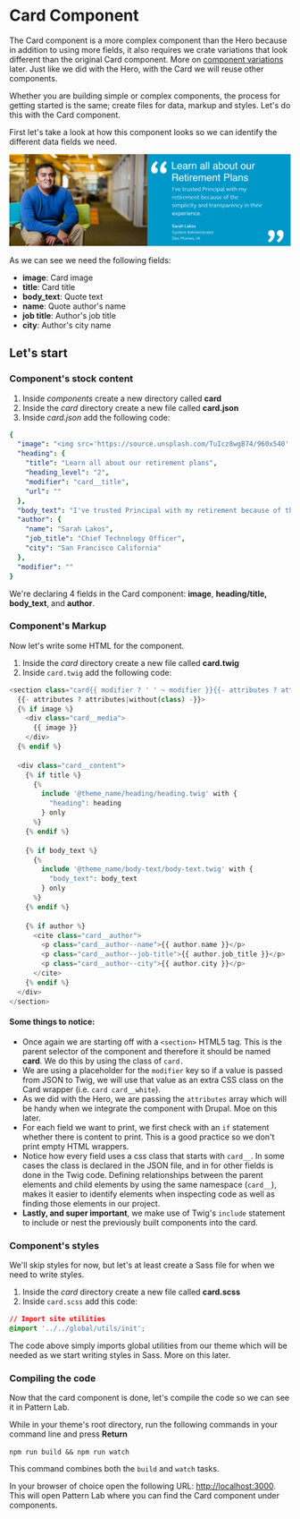 # Card Component

The Card component is a more complex component than the Hero because in addition to using more fields, it also requires we crate variations that look different than the original Card component. More on [component variations](component-variations.md) later. Just like we did with the Hero, with the Card we will reuse other components.

Whether you are building simple or complex components, the process for getting started is the same; create files for data, markup and styles. Let's do this with the Card component.

First let's take a look at how this component looks so we can identify the different data fields we need.

![Example of card](../.gitbook/assets/card.png)

As we can see we need the following fields:

* **image**: Card image
* **title**: Card title
* **body\_text**: Quote text
* **name**: Quote author's name
* **job title**: Author's job title
* **city**: Author's city name

## Let's start

### Component's stock content

1. Inside _components_ create a new directory called **card**
2. Inside the _card_ directory create a new file called **card.json**
3. Inside _card.json_ add the following code:

```yaml
{
  "image": "<img src='https://source.unsplash.com/TuIcz8wgB74/960x540' alt='A wonderful image' />",
  "heading": {
    "title": "Learn all about our retirement plans",
    "heading_level": "2",
    "modifier": "card__title",
    "url": ""
  },
  "body_text": "I've trusted Principal with my retirement because of the simplicity and transparency in their experience.",
  "author": {
    "name": "Sarah Lakos",
    "job_title": "Chief Technology Officer",
    "city": "San Francisco California"
  },
  "modifier": ""
}
```

We're declaring 4 fields in the Card component: **image**, **heading/title, body\_text**, and **author**.

### Component's Markup

Now let's write some HTML for the component.

1. Inside the _card_ directory create a new file called **card.twig**
2. Inside `card.twig` add the following code:

```php
<section class="card{{ modifier ? ' ' ~ modifier }}{{- attributes ? attributes.class -}}"
  {{- attributes ? attributes|without(class) -}}>
  {% if image %}
    <div class="card__media">
      {{ image }}
    </div>
  {% endif %}

  <div class="card__content">
    {% if title %}
      {%
        include '@theme_name/heading/heading.twig' with {
          "heading": heading
        } only
      %}
    {% endif %}

    {% if body_text %}
      {%
        include '@theme_name/body-text/body-text.twig' with {
          "body_text": body_text
        } only
      %}
    {% endif %}

    {% if author %}
      <cite class="card__author">
        <p class="card__author--name">{{ author.name }}</p>
        <p class="card__author--job-title">{{ author.job_title }}</p>
        <p class="card__author--city">{{ author.city }}</p>
      </cite>
    {% endif %}
  </div>
</section>
```

#### Some things to notice:

* Once again we are starting off with a `<section>` HTML5 tag.  This is the parent selector of the component and therefore it should be named **card**.  We do this by using the class of `card.`
* We are using a placeholder for the `modifier` key so if a value is passed from JSON to Twig, we will use that value as an extra CSS class on the Card wrapper \(i.e. `card card__white`\).
* As we did with the Hero, we are passing the `attributes` array which will be handy when we integrate the component with Drupal.  Moe on this later.
* For each field we want to print, we first check with an `if` statement whether there is content to print.  This is a good practice so we don't print empty HTML wrappers.
* Notice how every field uses a css class that starts with `card__`.  In some cases the class is declared in the JSON file, and in for other fields is done in the Twig code.  Defining relationships between the parent elements and child elements by using the same namespace \(`card__`\), makes it easier to identify elements when inspecting code as well as finding those elements in our project.
* **Lastly, and super important**, we make use of Twig's `include` statement to include or nest the previously built components into the card.

### Component's styles

We'll skip styles for now, but let's at least create a Sass file for when we need to write styles.

1. Inside the _card_ directory create a new file called **card.scss**
2. Inside `card.scss` add this code:

```css
// Import site utilities
@import '../../global/utils/init';
```

The code above simply imports global utilities from our theme which will be needed as we start writing styles in Sass. More on this later.

### Compiling the code

Now that the card component is done, let's compile the code so we can see it in Pattern Lab.

While in your theme's root directory, run the following commands in your command line and press **Return**

`npm run build && npm run watch`

This command combines both the `build` and `watch` tasks.

In your browser of choice open the following URL: [http://localhost:3000](http://localhost:3000). This will open Pattern Lab where you can find the Card component under components.

